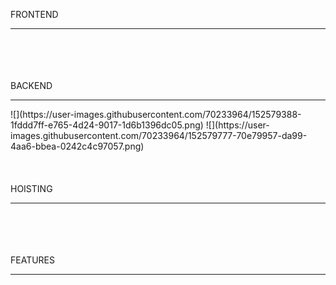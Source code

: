 
FRONTEND
<hr>
<br>
<br>
<br>
<br>
BACKEND
<hr>
![](https://user-images.githubusercontent.com/70233964/152579388-1fddd7ff-e765-4d24-9017-1d6b1396dc05.png)
![](https://user-images.githubusercontent.com/70233964/152579777-70e79957-da99-4aa6-bbea-0242c4c97057.png) 
<br>
<br>
<br>
<br>
HOISTING
<hr>
<br>
<br>
<br>
<br>
FEATURES
<hr>

